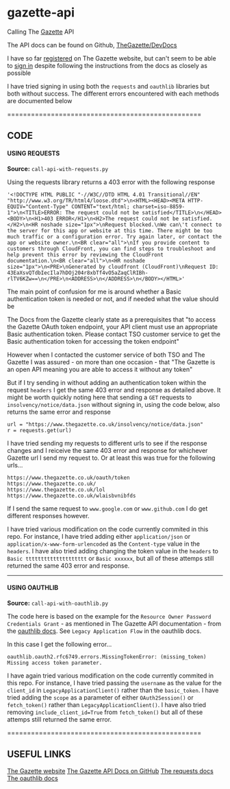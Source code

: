 # gazette-api

Calling The [Gazette](https://www.thegazette.co.uk/data) API

The API docs can be found on Github, [TheGazette/DevDocs](https://github.com/TheGazette/DevDocs)

I have so far [registered](https://github.com/TheGazette/DevDocs/blob/master/authentication/registration.md) on The Gazette website, but can't seem to be able to [sign in](https://github.com/TheGazette/DevDocs/blob/master/authentication/sign-in.md) despite following the instructions from the docs as closely as possible

I have tried signing in using both the `requests` and `oauthlib` libraries but both without success. The different errors encountered with each methods are documented below

=================================================

## CODE

#### USING REQUESTS

**Source:** `call-api-with-requests.py`

Using the requests library returns a 403 error with the following response

```
'<!DOCTYPE HTML PUBLIC "-//W3C//DTD HTML 4.01 Transitional//EN" "http://www.w3.org/TR/html4/loose.dtd">\n<HTML><HEAD><META HTTP-EQUIV="Content-Type" CONTENT="text/html; charset=iso-8859-1">\n<TITLE>ERROR: The request could not be satisfied</TITLE>\n</HEAD><BODY>\n<H1>403 ERROR</H1>\n<H2>The request could not be satisfied.</H2>\n<HR noshade size="1px">\nRequest blocked.\nWe can\'t connect to the server for this app or website at this time. There might be too much traffic or a configuration error. Try again later, or contact the app or website owner.\n<BR clear="all">\nIf you provide content to customers through CloudFront, you can find steps to troubleshoot and help prevent this error by reviewing the CloudFront documentation.\n<BR clear="all">\n<HR noshade size="1px">\n<PRE>\nGenerated by cloudfront (CloudFront)\nRequest ID: 43EaXsvQTdbIecIla7hDOj204r8xbTf4vO5aZaqClRIBh-rlTV6KZw==\n</PRE>\n<ADDRESS>\n</ADDRESS>\n</BODY></HTML>'
```

The main point of confusion for me is around whether a Basic authentication token is needed or not, and if needed what the value should be

The Docs from the Gazette clearly state as a prerequisites that "to access the Gazette OAuth token endpoint, your API client must use an appropriate Basic authentication token. Please contact TSO customer service to get the Basic authentication token for accessing the token endpoint"

However when I contacted the customer service of both TSO and The Gazette I was assured - on more than one occasion - that "The Gazette is an open API meaning you are able to access it without any token"

But if I try sending in without adding an authentication token within the request `headers` I get the same 403 error and response as detailed above. It might be worth quickly noting here that sending a `GET` requests to `insolvency/notice/data.json` without signing in, using the code below, also returns the same error and response

```
url = "https://www.thegazette.co.uk/insolvency/notice/data.json"
r = requests.get(url)
```

I have tried sending my requests to different urls to see if the response changes and I reiceive the same 403 error and response for whichever Gazette url I send my request to. Or at least this was true for the following urls...

```
https://www.thegazette.co.uk/oauth/token
https://www.thegazette.co.uk/
https://www.thegazette.co.uk/lol
https://www.thegazette.co.uk/wlaisbvnibfds
```

If I send the same request to `www.google.com` or `www.github.com` I do get different responses however.

I have tried various modification on the code currently commited in this repo.
For instance, I have tried adding either `application/json` or `application/x-www-form-urlencoded` as the `Content-type` value in the `headers`. I have also tried adding changing the token value in the `headers` to `Basic tttttttttttttttttttt` or `Basic xxxxxx`, but all of these attemps still returned the same 403 error and response.

---

#### USING OAUTHLIB

**Source:** `call-api-with-oauthlib.py`

The code here is based on the example for the `Resource Owner Password Credentials Grant` - as mentioned in The Gazette API documentation - from the [oauthlib docs](https://requests-oauthlib.readthedocs.io/en/latest/oauth2_workflow.html#legacy-application-flow). See `Legacy Application Flow` in the oauthlib docs.

In this case I get the following error...

```
oauthlib.oauth2.rfc6749.errors.MissingTokenError: (missing_token) Missing access token parameter.
```

I have again tried various modification on the code currently commited in this repo.
For instance, I have tried passing the `username` as the value for the `client_id` in `LegacyApplicationClient()` rather than the `basic_token`. I have tried adding the `scope` as a parameter of either `OAuth2Session()` or `fetch_token()` rather than `LegacyApplicationClient()`. I have also tried removing `include_client_id=True` from `fetch_token()` but all of these attemps still returned the same error.

=================================================

## USEFUL LINKS
[The Gazette website](https://www.thegazette.co.uk/data)
[The Gazette API Docs on GitHub](https://github.com/TheGazette/DevDocs)
[The requests docs](https://2.python-requests.org/en/master/user/quickstart/#errors-and-exceptions)
[The oauthlib docs](https://requests-oauthlib.readthedocs.io/en/latest/oauth2_workflow.html)